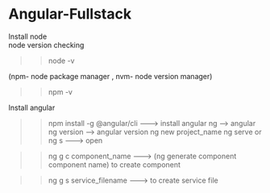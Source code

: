 # Angular-Fullstack
Install node  
node version checking 
>> node -v

(npm- node package manager , nvm- node version manager)
>> npm -v
 
Install angular 
>> npm install -g @angular/cli  ---> install angular
ng --> angular
>> ng version --> angular version
>> ng new project_name 
>> ng serve or ng s  ---> open

>> ng g c component_name  ---> (ng generate component component name) to create component

>> ng g s service_filename ---> to create service file

